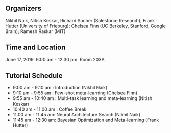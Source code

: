 ## Organizers

Nikhil Naik, Nitish Keskar, Richard Socher (Salesforce Research); Frank Hutter (University of Frieburg); Chelsea Finn (UC Berkeley, Stanford, Google Brain); Ramesh Raskar (MIT)

## Time and Location
June 17, 2019. 9:00 am - 12:30 pm. Room 203A

## Tutorial Schedule

- 9:00 am - 9:10 am : Introduction (Nikhil Naik)
- 9:10 am - 9:55 am : Few-shot meta-learning (Chelsea Finn)
- 9:55 am - 10:40 am : Multi-task learning and meta-learning (Nitish Keskar)
- 10:40 am - 11:00 am : Coffee Break
- 11:00 am - 11:45 am: Neural Architecture Search (Nikhil Naik)
- 11:45 am - 12:30 am: Bayesian Optimization and Meta-learning (Frank Hutter)
